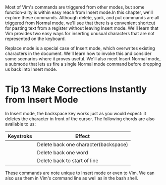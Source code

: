 Most of Vim's commands are triggered from other modes, but some function-ality is within easy reach from Insert mode.In this chapter, we'll explore these commands. Although delete, yank, and put commands are all triggered from Normal mode, we'll see that there is a convenient shortcut for pasting text from a register without leaving Insert mode. We'll learn that Vim provides two easy ways for inserting unusual characters that are not represented on the keyboard.

Replace mode is a special case of Insert mode, which overwrites existing characters in the document. We'll learn how to invoke this and consider some scenarios where it proves useful. We'll also meet Insert Normal mode, a submode that lets us fire a single Normal mode command before dropping us back into Insert mode.

# Tip 13 Make Corrections Instantly from Insert Mode #


In Insert mode, the backspace key works just as you would expect: it deletes the character in front of the cursor. The following chords are also available to us:

Keystroks | Effect
-- | --
<c-h> | Delete back one character(backspace)
<c-w> | Delete back one word
<c-u> | Delete back to start of line

These commands are note unique to Insert mode or even to Vim. We can also use them in Vim's command line as well as in the bash shell.



